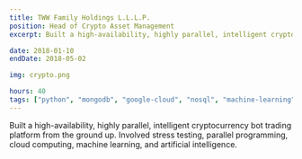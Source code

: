 ```yaml
---
title: TWW Family Holdings L.L.L.P.
position: Head of Crypto Asset Management
excerpt: Built a high-availability, highly parallel, intelligent cryptocurrency bot trading platform from the ground up. Involved stress testing, parallel programming, cloud computing, machine learning, and artificial intelligence.

date: 2018-01-10
endDate: 2018-05-02

img: crypto.png

hours: 40
tags: ["python", "mongodb", "google-cloud", "nosql", "machine-learning", "artificial-intelligence", "parallel-programming"]
---
```


Built a high-availability, highly parallel, intelligent cryptocurrency bot trading platform from the ground up. Involved stress testing, parallel programming, cloud computing, machine learning, and artificial intelligence.
